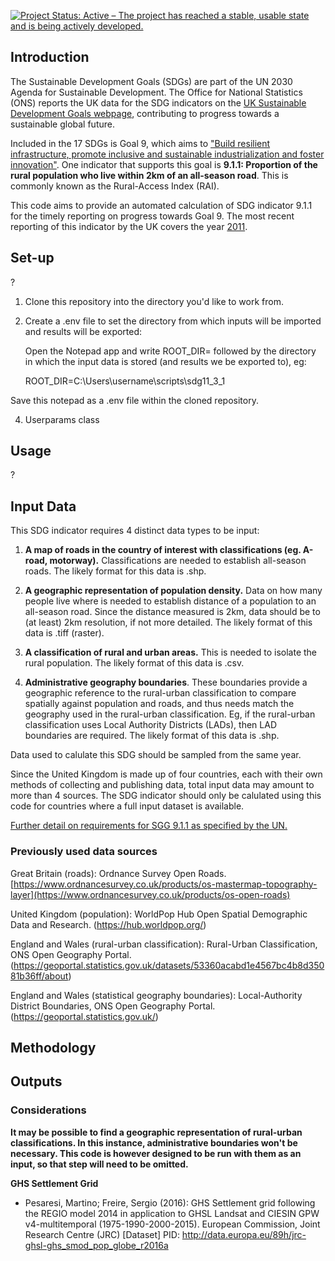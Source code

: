 [![Project Status: Active – The project has reached a stable, usable state and is being actively developed.](https://www.repostatus.org/badges/latest/active.svg)](https://www.repostatus.org/#active)

## Introduction

The Sustainable Development Goals (SDGs) are part of the UN 2030 Agenda for Sustainable Development. The Office for National Statistics (ONS) reports the UK data for the SDG indicators on the [UK Sustainable Development Goals webpage](https://sdgdata.gov.uk/), contributing to progress towards a sustainable global future. 

Included in the 17 SDGs is Goal 9, which aims to ["Build resilient infrastructure, promote inclusive and sustainable industrialization and foster innovation"](https://sdgs.un.org/goals/goal9). One indicator that supports this goal is **9.1.1: Proportion of the rural population who live within 2km of an all-season road**. This is commonly known as the Rural-Access Index (RAI). 

This code aims to provide an automated calculation of SDG indicator 9.1.1 for the timely reporting on progress towards Goal 9. The most recent reporting of this indicator by the UK covers the year [2011](https://sdgdata.gov.uk/9-1-1/).

## Set-up 
?
1. Clone this repository into the directory you'd like to work from. 
    
2. Create a .env file to set the directory from which inputs will be imported and results will be exported:

   Open the Notepad app and write ROOT_DIR= followed by the directory in which the input data is stored (and results we be exported to),  eg: 
    
    ROOT_DIR=C:\Users\username\scripts\sdg11_3_1     

Save this notepad as a .env file within the cloned repository.

4. Userparams class 

## Usage 
?

## Input Data

This SDG indicator requires 4 distinct data types to be input: 

1. **A map of roads in the country of interest with classifications (eg. A-road, motorway).** Classifications are needed to establish all-season roads. The likely format for this data is .shp. 

2. **A geographic representation of population density.** Data on how many people live where is needed to establish distance of a population to an all-season road. Since the distance measured is 2km, data should be to (at least) 2km resolution, if not more detailed. The likely format of this data is .tiff (raster).  

3. **A classification of rural and urban areas.** This is needed to isolate the rural population. The likely format of this data is .csv.

4. **Administrative geography boundaries**. These boundaries provide a geographic reference to the rural-urban classification to compare spatially against population and roads, and thus needs match the geography used in the rural-urban classification. Eg, if the rural-urban classification uses Local Authority Districts (LADs), then LAD boundaries are required. The likely format of this data is .shp. 

Data used to calulate this SDG should be sampled from the same year.   

Since the United Kingdom is made up of four countries, each with their own methods of collecting and publishing data, total input data may amount to more than 4 sources. The SDG indicator should only be calulated using this code for countries where a full input dataset is available. 

[Further detail on requirements for SGG 9.1.1 as specified by the UN.](https://unstats.un.org/sdgs/metadata/files/Metadata-09-01-01.pdf) 

### Previously used data sources
    
Great Britain (roads): Ordnance Survey Open Roads. 
[https://www.ordnancesurvey.co.uk/products/os-mastermap-topography-layer](https://www.ordnancesurvey.co.uk/products/os-open-roads)
    
United Kingdom (population): WorldPop Hub Open Spatial Demographic Data and Research.
(https://hub.worldpop.org/)
        
England and Wales (rural-urban classification): Rural-Urban Classification, ONS Open Geography Portal.  
(https://geoportal.statistics.gov.uk/datasets/53360acabd1e4567bc4b8d35081b36ff/about)
    
England and Wales (statistical geography boundaries): Local-Authority District Boundaries, ONS Open Geography Portal. 
(https://geoportal.statistics.gov.uk/) 

## Methodology


       

## Outputs


### Considerations

**It may be possible to find a geographic representation of rural-urban classifications. In this instance, administrative boundaries won't be necessary. This code is however designed to be run with them as an input, so that step will need to be omitted.**

 
**GHS Settlement Grid**
 * Pesaresi, Martino; Freire, Sergio (2016):  GHS Settlement grid following the REGIO model 2014 in application to GHSL Landsat and CIESIN GPW v4-multitemporal (1975-1990-2000-2015). European Commission, Joint Research Centre (JRC) [Dataset] PID: http://data.europa.eu/89h/jrc-ghsl-ghs_smod_pop_globe_r2016a
